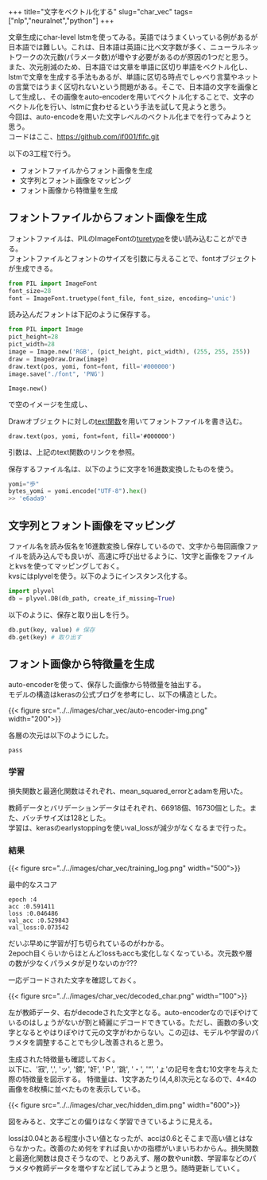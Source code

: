 +++
title="文字をベクトル化する"
slug="char_vec"
tags=["nlp","neuralnet","python"]
+++

文章生成にchar-level lstmを使ってみる。英語ではうまくいっている例があるが日本語では難しい。これは、日本語は英語に比べ文字数が多く、ニューラルネットワークの次元数(パラメータ数)が増やす必要があるのが原因の1つだと思う。また、次元削減のため、日本語では文章を単語に区切り単語をベクトル化し、lstmで文章を生成する手法もあるが、単語に区切る時点でしゃべり言葉やネットの言葉ではうまく区切れないという問題がある。そこで、日本語の文字を画像として生成し、その画像をauto-encoderを用いてベクトル化することで、文字のベクトル化を行い、lstmに食わせるという手法を試して見ようと思う。  
今回は、auto-encodeを用いた文字レベルのベクトル化までを行ってみようと思う。  
コードはここ、https://github.com/if001/fifc.git  

以下の3工程で行う。

- フォントファイルからフォント画像を生成
- 文字列とフォント画像をマッピング
- フォント画像から特徴量を生成


## フォントファイルからフォント画像を生成
フォントファイルは、PILのImageFontの[turetype](https://pillow.readthedocs.io/en/3.0.x/reference/ImageFont.html#PIL.ImageFont.truetype)を使い読み込むことができる。  
フォントファイルとフォントのサイズを引数に与えることで、fontオブジェクトが生成できる。  

```python
from PIL import ImageFont
font_size=28
font = ImageFont.truetype(font_file, font_size, encoding='unic')
```

読み込んだフォントは下記のように保存する。  

```python
from PIL import Image
pict_height=28
pict_width=28
image = Image.new('RGB', (pict_height, pict_width), (255, 255, 255))
draw = ImageDraw.Draw(image)
draw.text(pos, yomi, font=font, fill='#000000')
image.save("./font", 'PNG')
```

```
Image.new()
```
で空のイメージを生成し、

Drawオブジェクトに対しの[text関数](https://pillow.readthedocs.io/en/3.0.x/reference/ImageDraw.html#PIL.ImageDraw.PIL.ImageDraw.Draw.text)を用いてフォントファイルを書き込む。

```
draw.text(pos, yomi, font=font, fill='#000000')
```

引数は、上記のtext関数のリンクを参照。  

保存するファイル名は、以下のように文字を16進数変換したものを使う。

```python
yomi="歩"
bytes_yomi = yomi.encode("UTF-8").hex()
>> 'e6ada9'
```

## 文字列とフォント画像をマッピング
ファイル名を読み仮名を16進数変換し保存しているので、文字から毎回画像ファイルを読み込んでも良いが、高速に呼び出せるように、1文字と画像をファイルとkvsを使ってマッピングしておく。  
kvsにはplyvelを使う。以下のようにインスタンス化する。

```python
import plyvel
db = plyvel.DB(db_path, create_if_missing=True)
```

以下のように、保存と取り出しを行う。

```python
db.put(key, value) # 保存
db.get(key) # 取り出す
```

## フォント画像から特徴量を生成
auto-encoderを使って、保存した画像から特徴量を抽出する。  
モデルの構造はkerasの公式ブログを参考にし、以下の構造とした。  

{{< figure src="../../images/char_vec/auto-encoder-img.png" width="200">}}

各層の次元は以下のようにした。

```
pass
```

### 学習
損失関数と最適化関数はそれぞれ、mean_squared_errorとadamを用いた。  

教師データとバリデーションデータはそれぞれ、66918個、16730個とした。また、バッチサイズは128とした。  
学習は、kerasのearlystoppingを使いval_lossが減少がなくなるまで行った。  

### 結果

{{< figure src="../../images/char_vec/training_log.png" width="500">}}

最中的なスコア   

```
epoch :4  
acc :0.591411  
loss :0.046486  
val_acc :0.529843  
val_loss:0.073542  
```

だいぶ早めに学習が打ち切られているのがわかる。  
2epoch目くらいからほとんどlossもaccも変化しなくなっている。次元数や層の数が少なくパラメタが足りないのか???

一応デコードされた文字を確認しておく。  

{{< figure src="../../images/char_vec/decoded_char.png" width="100">}}

左が教師データ、右がdecodeされた文字となる。auto-encoderなのでぼやけているのはしょうがないが割と綺麗にデコードできている。ただし、画数の多い文字となるとやはりぼやけて元の文字がわからない。この辺は、モデルや学習のパラメタを調整することでも少し改善されると思う。  

生成された特徴量も確認しておく。  
以下に、'寂', ',', 'ッ', '鏡', '奸', 'Ｐ', '跳', '・', '“', 'ょ'の記号を含む10文字を与えた際の特徴量を図示する。
特徴量は、1文字あたり(4,4,8)次元となるので、4×4の画像を8枚横に並べたものを表示している。  

{{< figure src="../../images/char_vec/hidden_dim.png" width="600">}}

図をみると、文字ごとの偏りはなく学習できているように見える。

lossは0.04とある程度小さい値となったが、accは0.6とそこまで高い値とはならなかった。改善のため何をすれば良いかの指標がいまいちわからん。損失関数と最適化関数は良さそうなので、とりあえず、層の数やunit数、学習率などのパラメタや教師データを増やすなど試してみようと思う。随時更新していく。


